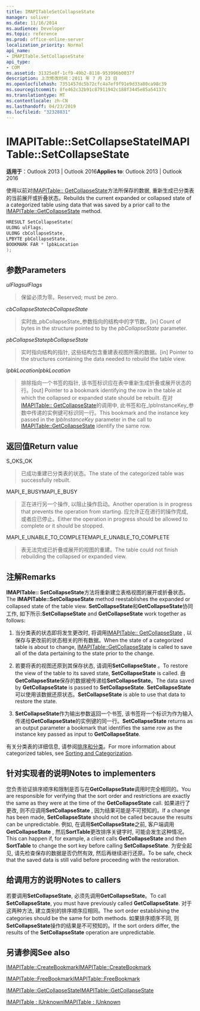 ```yaml
---
title: IMAPITableSetCollapseState
manager: soliver
ms.date: 11/16/2014
ms.audience: Developer
ms.topic: reference
ms.prod: office-online-server
localization_priority: Normal
api_name:
- IMAPITable.SetCollapseState
api_type:
- COM
ms.assetid: 31325e8f-1cf9-49b2-8118-953996b0037f
description: 上次修改时间：2011 年 7 月 23 日
ms.openlocfilehash: 7351457dc5b72cfc4a7ef9f91e9d33a80ca98c39
ms.sourcegitcommit: 8fe462c32b91c87911942c188f3445e85a54137c
ms.translationtype: MT
ms.contentlocale: zh-CN
ms.lasthandoff: 04/23/2019
ms.locfileid: "32328831"
---
```

# <a name="imapitablesetcollapsestate"></a><span data-ttu-id="d79fd-103">IMAPITable::SetCollapseState</span><span class="sxs-lookup"><span data-stu-id="d79fd-103">IMAPITable::SetCollapseState</span></span>

  
  
<span data-ttu-id="d79fd-104">**适用于**：Outlook 2013 | Outlook 2016</span><span class="sxs-lookup"><span data-stu-id="d79fd-104">**Applies to**: Outlook 2013 | Outlook 2016</span></span> 
  
<span data-ttu-id="d79fd-105">使用以前对[IMAPITable:: GetCollapseState](imapitable-getcollapsestate.md)方法所保存的数据, 重新生成已分类表的当前展开或折叠状态。</span><span class="sxs-lookup"><span data-stu-id="d79fd-105">Rebuilds the current expanded or collapsed state of a categorized table using data that was saved by a prior call to the [IMAPITable::GetCollapseState](imapitable-getcollapsestate.md) method.</span></span> 
  
```cpp
HRESULT SetCollapseState(
ULONG ulFlags,
ULONG cbCollapseState,
LPBYTE pbCollapseState,
BOOKMARK FAR * lpbkLocation
);
```

## <a name="parameters"></a><span data-ttu-id="d79fd-106">参数</span><span class="sxs-lookup"><span data-stu-id="d79fd-106">Parameters</span></span>

 <span data-ttu-id="d79fd-107">_ulFlags_</span><span class="sxs-lookup"><span data-stu-id="d79fd-107">_ulFlags_</span></span>
  
> <span data-ttu-id="d79fd-108">保留必须为零。</span><span class="sxs-lookup"><span data-stu-id="d79fd-108">Reserved; must be zero.</span></span>
    
 <span data-ttu-id="d79fd-109">_cbCollapseState_</span><span class="sxs-lookup"><span data-stu-id="d79fd-109">_cbCollapseState_</span></span>
  
> <span data-ttu-id="d79fd-110">实时由_pbCollapseState_参数指向的结构中的字节数。</span><span class="sxs-lookup"><span data-stu-id="d79fd-110">[in] Count of bytes in the structure pointed to by the  _pbCollapseState_ parameter.</span></span> 
    
 <span data-ttu-id="d79fd-111">_pbCollapseState_</span><span class="sxs-lookup"><span data-stu-id="d79fd-111">_pbCollapseState_</span></span>
  
> <span data-ttu-id="d79fd-112">实时指向结构的指针, 这些结构包含重建表视图所需的数据。</span><span class="sxs-lookup"><span data-stu-id="d79fd-112">[in] Pointer to the structures containing the data needed to rebuild the table view.</span></span>
    
 <span data-ttu-id="d79fd-113">_lpbkLocation_</span><span class="sxs-lookup"><span data-stu-id="d79fd-113">_lpbkLocation_</span></span>
  
> <span data-ttu-id="d79fd-114">排除指向一个书签的指针, 该书签标识应在表中重新生成折叠或展开状态的行。</span><span class="sxs-lookup"><span data-stu-id="d79fd-114">[out] Pointer to a bookmark identifying the row in the table at which the collapsed or expanded state should be rebuilt.</span></span> <span data-ttu-id="d79fd-115">在对[IMAPITable:: GetCollapseState](imapitable-getcollapsestate.md)的调用中, 此书签和在_lpbInstanceKey_参数中传递的实例键可标识同一行。</span><span class="sxs-lookup"><span data-stu-id="d79fd-115">This bookmark and the instance key passed in the  _lpbInstanceKey_ parameter in the call to [IMAPITable::GetCollapseState](imapitable-getcollapsestate.md) identify the same row.</span></span> 
    
## <a name="return-value"></a><span data-ttu-id="d79fd-116">返回值</span><span class="sxs-lookup"><span data-stu-id="d79fd-116">Return value</span></span>

<span data-ttu-id="d79fd-117">S_OK</span><span class="sxs-lookup"><span data-stu-id="d79fd-117">S_OK</span></span> 
  
> <span data-ttu-id="d79fd-118">已成功重建已分类表的状态。</span><span class="sxs-lookup"><span data-stu-id="d79fd-118">The state of the categorized table was successfully rebuilt.</span></span>
    
<span data-ttu-id="d79fd-119">MAPI_E_BUSY</span><span class="sxs-lookup"><span data-stu-id="d79fd-119">MAPI_E_BUSY</span></span> 
  
> <span data-ttu-id="d79fd-120">正在进行另一个操作, 以阻止操作启动。</span><span class="sxs-lookup"><span data-stu-id="d79fd-120">Another operation is in progress that prevents the operation from starting.</span></span> <span data-ttu-id="d79fd-121">应允许正在进行的操作完成, 或者应已停止。</span><span class="sxs-lookup"><span data-stu-id="d79fd-121">Either the operation in progress should be allowed to complete or it should be stopped.</span></span>
    
<span data-ttu-id="d79fd-122">MAPI_E_UNABLE_TO_COMPLETE</span><span class="sxs-lookup"><span data-stu-id="d79fd-122">MAPI_E_UNABLE_TO_COMPLETE</span></span> 
  
> <span data-ttu-id="d79fd-123">表无法完成已折叠或展开的视图的重建。</span><span class="sxs-lookup"><span data-stu-id="d79fd-123">The table could not finish rebuilding the collapsed or expanded view.</span></span>
    
## <a name="remarks"></a><span data-ttu-id="d79fd-124">注解</span><span class="sxs-lookup"><span data-stu-id="d79fd-124">Remarks</span></span>

<span data-ttu-id="d79fd-125">**IMAPITable:: SetCollapseState**方法将重新建立表格视图的展开或折叠状态。</span><span class="sxs-lookup"><span data-stu-id="d79fd-125">The **IMAPITable::SetCollapseState** method reestablishes the expanded or collapsed state of the table view.</span></span> <span data-ttu-id="d79fd-126">**SetCollapseState**和**GetCollapseState**协同工作, 如下所示:</span><span class="sxs-lookup"><span data-stu-id="d79fd-126">**SetCollapseState** and **GetCollapseState** work together as follows:</span></span> 
  
1. <span data-ttu-id="d79fd-127">当分类表的状态即将发生更改时, 将调用[IMAPITable:: GetCollapseState](imapitable-getcollapsestate.md) , 以保存与更改前的状态相关的所有数据。</span><span class="sxs-lookup"><span data-stu-id="d79fd-127">When the state of a categorized table is about to change, [IMAPITable::GetCollapseState](imapitable-getcollapsestate.md) is called to save all of the data pertaining to the state prior to the change.</span></span> 
    
2. <span data-ttu-id="d79fd-128">若要将表的视图还原到其保存状态, 请调用**SetCollapseState** 。</span><span class="sxs-lookup"><span data-stu-id="d79fd-128">To restore the view of the table to its saved state, **SetCollapseState** is called.</span></span> <span data-ttu-id="d79fd-129">由**GetCollapseState**保存的数据被传递给**SetCollapseState**。</span><span class="sxs-lookup"><span data-stu-id="d79fd-129">The data saved by **GetCollapseState** is passed to **SetCollapseState**.</span></span> <span data-ttu-id="d79fd-130">**SetCollapseState**可以使用该数据还原状态。</span><span class="sxs-lookup"><span data-stu-id="d79fd-130">**SetCollapseState** is able to use that data to restore the state.</span></span> 
    
3. <span data-ttu-id="d79fd-131">**SetCollapseState**作为输出参数返回一个书签, 该书签将一个标识为作为输入传递给**GetCollapseState**的实例键的同一行。</span><span class="sxs-lookup"><span data-stu-id="d79fd-131">**SetCollapseState** returns as an output parameter a bookmark that identifies the same row as the instance key passed as input to **GetCollapseState**.</span></span>
    
<span data-ttu-id="d79fd-132">有关分类表的详细信息, 请参阅[排序和分类](sorting-and-categorization.md)。</span><span class="sxs-lookup"><span data-stu-id="d79fd-132">For more information about categorized tables, see [Sorting and Categorization](sorting-and-categorization.md).</span></span> 
  
## <a name="notes-to-implementers"></a><span data-ttu-id="d79fd-133">针对实现者的说明</span><span class="sxs-lookup"><span data-stu-id="d79fd-133">Notes to implementers</span></span>

<span data-ttu-id="d79fd-134">您负责验证排序顺序和限制是否与在**GetCollapseState**调用时完全相同的。</span><span class="sxs-lookup"><span data-stu-id="d79fd-134">You are responsible for verifying that the sort order and restrictions are exactly the same as they were at the time of the **GetCollapseState** call.</span></span> <span data-ttu-id="d79fd-135">如果进行了更改, 则不应调用**SetCollapseState** , 因为结果可能是不可预知的。</span><span class="sxs-lookup"><span data-stu-id="d79fd-135">If a change has been made, **SetCollapseState** should not be called because the results can be unpredictable.</span></span> <span data-ttu-id="d79fd-136">例如, 在调用**SetCollapseState**之前, 客户端调用**GetCollapseState** , 然后**SortTable**更改排序关键字时, 可能会发生这种情况。</span><span class="sxs-lookup"><span data-stu-id="d79fd-136">This can happen if, for example, a client calls **GetCollapseState** and then **SortTable** to change the sort key before calling **SetCollapseState**.</span></span> <span data-ttu-id="d79fd-137">为安全起见, 请先检查保存的数据是否仍然有效, 然后再继续进行还原。</span><span class="sxs-lookup"><span data-stu-id="d79fd-137">To be safe, check that the saved data is still valid before proceeding with the restoration.</span></span> 
  
## <a name="notes-to-callers"></a><span data-ttu-id="d79fd-138">给调用方的说明</span><span class="sxs-lookup"><span data-stu-id="d79fd-138">Notes to callers</span></span>

<span data-ttu-id="d79fd-139">若要调用**SetCollapseState**, 必须先调用**GetCollapseState**。</span><span class="sxs-lookup"><span data-stu-id="d79fd-139">To call **SetCollapseState**, you must have previously called **GetCollapseState**.</span></span> <span data-ttu-id="d79fd-140">对于这两种方法, 建立类别的排序顺序应相同。</span><span class="sxs-lookup"><span data-stu-id="d79fd-140">The sort order establishing the categories should be the same for both methods.</span></span> <span data-ttu-id="d79fd-141">如果排序顺序不同, 则**SetCollapseState**操作的结果是不可预知的。</span><span class="sxs-lookup"><span data-stu-id="d79fd-141">If the sort orders differ, the results of the **SetCollapseState** operation are unpredictable.</span></span> 
  
## <a name="see-also"></a><span data-ttu-id="d79fd-142">另请参阅</span><span class="sxs-lookup"><span data-stu-id="d79fd-142">See also</span></span>



[<span data-ttu-id="d79fd-143">IMAPITable::CreateBookmark</span><span class="sxs-lookup"><span data-stu-id="d79fd-143">IMAPITable::CreateBookmark</span></span>](imapitable-createbookmark.md)
  
[<span data-ttu-id="d79fd-144">IMAPITable::FreeBookmark</span><span class="sxs-lookup"><span data-stu-id="d79fd-144">IMAPITable::FreeBookmark</span></span>](imapitable-freebookmark.md)
  
[<span data-ttu-id="d79fd-145">IMAPITable::GetCollapseState</span><span class="sxs-lookup"><span data-stu-id="d79fd-145">IMAPITable::GetCollapseState</span></span>](imapitable-getcollapsestate.md)
  
[<span data-ttu-id="d79fd-146">IMAPITable : IUnknown</span><span class="sxs-lookup"><span data-stu-id="d79fd-146">IMAPITable : IUnknown</span></span>](imapitableiunknown.md)

